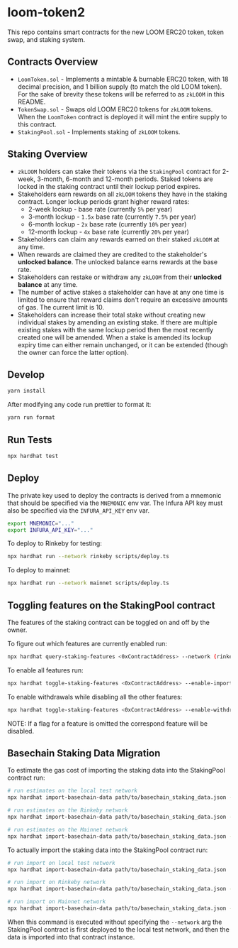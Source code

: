 # loom-token2

This repo contains smart contracts for the new LOOM ERC20 token, token swap, and staking system.

## Contracts Overview

- `LoomToken.sol` - Implements a mintable & burnable ERC20 token, with 18 decimal precision, and
  1 billion supply (to match the old LOOM token). For the sake of brevity these tokens will be
  referred to as `zkLOOM` in this README.
- `TokenSwap.sol` - Swaps old LOOM ERC20 tokens for `zkLOOM` tokens. When the `LoomToken` contract
  is deployed it will mint the entire supply to this contract.
- `StakingPool.sol` - Implements staking of `zkLOOM` tokens.

## Staking Overview

- `zkLOOM` holders can stake their tokens via the `StakingPool` contract for 2-week, 3-month, 6-month
  and 12-month periods. Staked tokens are locked in the staking contract until their lockup period expires.
- Stakeholders earn rewards on all `zkLOOM` tokens they have in the staking contract. Longer lockup
  periods grant higher reward rates:
  - 2-week lockup - base rate (currently `5%` per year)
  - 3-month lockup - `1.5x` base rate (currently `7.5%` per year)
  - 6-month lockup - `2x` base rate (currently `10%` per year)
  - 12-month lockup - `4x` base rate (currently `20%` per year)
- Stakeholders can claim any rewards earned on their staked `zkLOOM` at any time.
- When rewards are claimed they are credited to the stakeholder's **unlocked balance**.
  The unlocked balance earns rewards at the base rate.
- Stakeholders can restake or withdraw any `zkLOOM` from their **unlocked balance** at any time.
- The number of active stakes a stakeholder can have at any one time is limited to ensure that
  reward claims don't require an excessive amounts of gas. The current limit is 10.
- Stakeholders can increase their total stake without creating new individual stakes by amending
  an existing stake. If there are multiple existing stakes with the same lockup period then the most
  recently created one will be amended. When a stake is amended its lockup expiry time can either
  remain unchanged, or it can be extended (though the owner can force the latter option).

## Develop

```bash
yarn install
```

After modifying any code run prettier to format it:
```bash
yarn run format
```

## Run Tests

```bash
npx hardhat test
```

## Deploy

The private key used to deploy the contracts is derived from a mnemonic that should be specified
via the `MNEMONIC` env var. The Infura API key must also be specified via the `INFURA_API_KEY` env var.

```bash
export MNEMONIC="..."
export INFURA_API_KEY="..."
```

To deploy to Rinkeby for testing:

```bash
npx hardhat run --network rinkeby scripts/deploy.ts
```

To deploy to mainnet:

```bash
npx hardhat run --network mainnet scripts/deploy.ts
```

## Toggling features on the StakingPool contract

The features of the staking contract can be toggled on and off by the owner.

To figure out which features are currently enabled run:

```bash
npx hardhat query-staking-features <0xContractAddress> --network (rinkeby|mainnet)
```

To enable all features run:

```bash
npx hardhat toggle-staking-features <0xContractAddress> --enable-import --enable-staking --enable-amend --enable-withdraw --enable-rewards --network (rinkeby|mainnet)
```

To enable withdrawals while disabling all the other features:

```bash
npx hardhat toggle-staking-features <0xContractAddress> --enable-withdraw --network (rinkeby|mainnet)
```

NOTE: If a flag for a feature is omitted the correspond feature will be disabled.

## Basechain Staking Data Migration

To estimate the gas cost of importing the staking data into the StakingPool contract run:

```bash
# run estimates on the local test network
npx hardhat import-basechain-data path/to/basechain_staking_data.json --estimate-only

# run estimates on the Rinkeby network
npx hardhat import-basechain-data path/to/basechain_staking_data.json --network rinkeby --estimate-only

# run estimates on the Mainnet network
npx hardhat import-basechain-data path/to/basechain_staking_data.json --network mainnet --estimate-only
```

To actually import the staking data into the StakingPool contract run:

```bash
# run import on local test network
npx hardhat import-basechain-data path/to/basechain_staking_data.json

# run import on Rinkeby network
npx hardhat import-basechain-data path/to/basechain_staking_data.json --network rinkeby

# run import on Mainnet network
npx hardhat import-basechain-data path/to/basechain_staking_data.json --network mainnet
```

When this command is executed without specifying the `--network` arg the StakingPool contract is
first deployed to the local test network, and then the data is imported into that contract instance.
